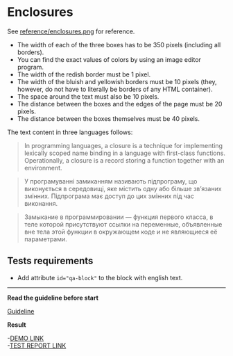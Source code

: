 # Enclosures

See [reference/enclosures.png](reference/enclosures.png) for reference.

* The width of each of the three boxes has to be 350 pixels (including all
borders).
* You can find the exact values of colors by using an image editor program.
* The width of the redish border must be 1 pixel.
* The width of the bluish and yellowish borders must be 10 pixels (they, however,
do not have to literally be borders of any HTML container).
* The space around the text must also be 10 pixels.
* The distance between the boxes and the edges of the page must be 20 pixels.
* The distance between the boxes themselves must be 40 pixels.

The text content in three languages follows:

> In programming languages, a closure is a technique for implementing lexically
scoped name binding in a language with first-class functions. Operationally, a
closure is a record storing a function together with an environment.

> У програмуванні замиканням називають підпрограму, що виконується в середовищі,
яке містить одну або більше зв’язаних змінних. Підпрограма має доступ до цих
змінних під час виконання.

> Замыкание в программировании — функция первого класса, в теле которой
присутствуют ссылки на переменные, объявленные вне тела этой функции в
окружающем коде и не являющиеся её параметрами.

## Tests requirements

* Add attribute `id="qa-block"` to the block with english text.

---
**Read the guideline before start**

[Guideline](https://mate-academy.github.io/layout_task-guideline/)

**Result**

-[DEMO LINK](https://vladyslav223.github.io/layout_enclosures/) <br>
-[TEST REPORT LINK](https://vladyslav223.github.io/layout_enclosures/report/html_report/)
